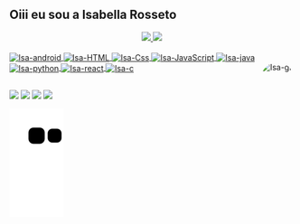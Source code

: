 ## Oiii eu sou a Isabella Rosseto
<div align="center">
  <a href="https://github.com/IsaRosseto">
  <img height="180em" src="https://github-readme-stats.vercel.app/api?username=IsaRosseto&show_icons=true&theme=dracula&include_all_commits=true&count_private=true"/>
  <img height="180em" src="https://github-readme-stats.vercel.app/api/top-langs/?username=IsaRosseto&layout=compact&langs_count=7&theme=dracula"/>
</div>
<div style="display: inline_block"><br>
  <link rel="stylesheet" href="https://cdn.jsdelivr.net/gh/devicons/devicon@v2.15.1/devicon.min.css">
  <img align="center" alt="Isa-android" height="30" width="40" src="https://cdn.jsdelivr.net/gh/devicons/devicon/icons/android/android-original.svg"/>
  <img align="center" alt="Isa-HTML" height="30" width="40" src="https://cdn.jsdelivr.net/gh/devicons/devicon/icons/html5/html5-original.svg"/>
  <img align="center" alt="Isa-Css" height="30" width="40" src="https://cdn.jsdelivr.net/gh/devicons/devicon/icons/css3/css3-original.svg"/>
  <img align="center" alt="Isa-JavaScript" height="30"width="40" src="https://cdn.jsdelivr.net/gh/devicons/devicon/icons/javascript/javascript-original.svg"/>
  <img align="center" alt="Isa-java" height="30" width="40" src="https://cdn.jsdelivr.net/gh/devicons/devicon/icons/java/java-original.svg"/>
  <img align="center" alt="Isa-python" height="30" width="40" src="https://cdn.jsdelivr.net/gh/devicons/devicon/icons/python/python-original.svg"/>
  <img align="center" alt="Isa-react" height="30" width="40" src="https://cdn.jsdelivr.net/gh/devicons/devicon/icons/react/react-original.svg"/>
  <img align="center" alt="Isa-c" height="30" width="40" src="https://cdn.jsdelivr.net/gh/devicons/devicon/icons/c/c-original.svg"/>
  <img align="right" alt="Isa-gif" height="150" style="border-radius:50px;" src="https://sdk.bitmoji.com/render/panel/10222622-100026757841_2-s5-v1.png?transparent=1&palette=1&scale=2">
</div>
  
  ##
 
<div> 
  <a href="https://instagram.com/Isavisieto" target="_blank"><img src="https://img.shields.io/badge/-Instagram-%23E4405F?style=for-the-badge&logo=instagram&logoColor=white" target="_blank"></a>
  <a href="mailto:isabellavs.rosseto@gmail.com"><img src="https://img.shields.io/badge/Gmail-D14836?style=for-the-badge&logo=gmail&logoColor=white" target="_blank"></a>
 <a href="https://www.linkedin.com/in/isabella-rosseto-748175245/"><img src="https://img.shields.io/badge/LinkedIn-0077B5?style=for-the-badge&logo=linkedin&logoColor=white" target="_blank"></a>
 <a href="https://t.me/IsabellaRosseto"><img src="https://img.shields.io/badge/Telegram-2CA5E0?style=for-the-badge&logo=telegram&logoColor=white" target="_blank"></a>


 

 
  ![Snake animation](https://github.com/rafaballerini/rafaballerini/blob/output/github-contribution-grid-snake.svg)
 
</div>
